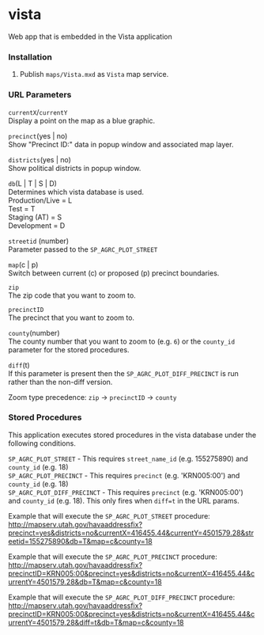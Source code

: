 # vista
Web app that is embedded in the Vista application

### Installation
1. Publish `maps/Vista.mxd` as `Vista` map service.

### URL Parameters
`currentX`/`currentY`  
Display a point on the map as a blue graphic.

`precinct`(yes | no)  
Show "Precinct ID:" data in popup window and associated map layer.

`districts`(yes | no)  
Show political districts in popup window.

`db`(L | T | S | D)  
Determines which vista database is used.  
Production/Live = L  
Test = T  
Staging (AT) = S  
Development = D  

`streetid` (number)  
Parameter passed to the `SP_AGRC_PLOT_STREET`

`map`(c | p)  
Switch between current (c) or proposed (p) precinct boundaries.

`zip`  
The zip code that you want to zoom to.

`precinctID`  
The precinct that you want to zoom to.

`county`(number)  
The county number that you want to zoom to (e.g. `6`) or the `county_id` parameter for the stored procedures.

`diff`(t)  
If this parameter is present then the `SP_AGRC_PLOT_DIFF_PRECINCT` is run rather than the non-diff version.

Zoom type precedence: `zip` -> `precinctID` -> `county`

### Stored Procedures
This application executes stored procedures in the vista database under the following conditions.

`SP_AGRC_PLOT_STREET` - This requires `street_name_id` (e.g. 155275890) and `county_id` (e.g. 18)  
`SP_AGRC_PLOT_PRECINCT` - This requires `precinct` (e.g. 'KRN005:00') and `county_id` (e.g. 18)  
`SP_AGRC_PLOT_DIFF_PRECINCT` - This requires `precinct` (e.g. 'KRN005:00') and `county_id` (e.g. 18). This only fires when `diff=t` in the URL params.

Example that will execute the `SP_AGRC_PLOT_STREET` procedure:  
http://mapserv.utah.gov/havaaddressfix?precinct=yes&districts=no&currentX=416455.44&currentY=4501579.28&streetid=155275890&db=T&map=c&county=18

Example that will execute the `SP_AGRC_PLOT_PRECINCT` procedure:  
http://mapserv.utah.gov/havaaddressfix?precinctID=KRN005:00&precinct=yes&districts=no&currentX=416455.44&currentY=4501579.28&db=T&map=c&county=18

Example that will execute the `SP_AGRC_PLOT_DIFF_PRECINCT` procedure:  
http://mapserv.utah.gov/havaaddressfix?precinctID=KRN005:00&precinct=yes&districts=no&currentX=416455.44&currentY=4501579.28&diff=t&db=T&map=c&county=18
